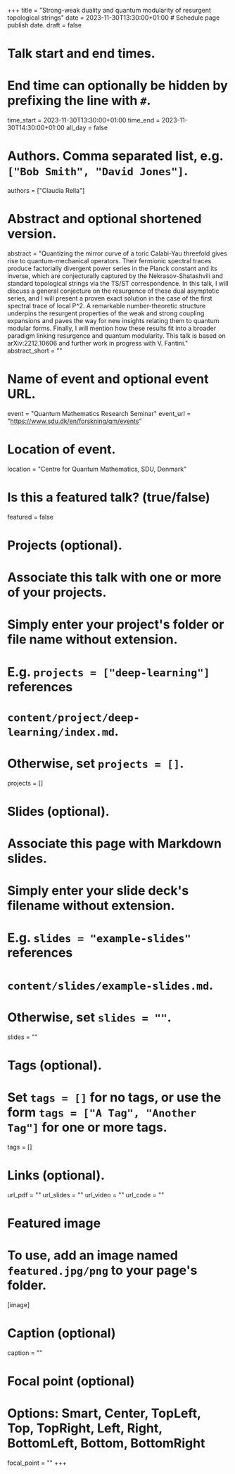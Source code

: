 +++
title = "Strong-weak duality and quantum modularity of resurgent topological strings"
date = 2023-11-30T13:30:00+01:00  # Schedule page publish date.
draft = false

# Talk start and end times.
#   End time can optionally be hidden by prefixing the line with `#`.
time_start = 2023-11-30T13:30:00+01:00
time_end = 2023-11-30T14:30:00+01:00
all_day = false

# Authors. Comma separated list, e.g. `["Bob Smith", "David Jones"]`.
authors = ["Claudia Rella"]

# Abstract and optional shortened version.
abstract = "Quantizing the mirror curve of a toric Calabi-Yau threefold gives rise to quantum-mechanical operators. Their fermionic spectral traces produce factorially divergent power series in the Planck constant and its inverse, which are conjecturally captured by the Nekrasov-Shatashvili and standard topological strings via the TS/ST correspondence. In this talk, I will discuss a general conjecture on the resurgence of these dual asymptotic series, and I will present a proven exact solution in the case of the first spectral trace of local P^2. A remarkable number-theoretic structure underpins the resurgent properties of the weak and strong coupling expansions and paves the way for new insights relating them to quantum modular forms. Finally, I will mention how these results fit into a broader paradigm linking resurgence and quantum modularity. This talk is based on arXiv:2212.10606 and further work in progress with V. Fantini."
abstract_short = ""

# Name of event and optional event URL.
event = "Quantum Mathematics Research Seminar"
event_url = "https://www.sdu.dk/en/forskning/qm/events"

# Location of event.
location = "Centre for Quantum Mathematics, SDU, Denmark"

# Is this a featured talk? (true/false)
featured = false

# Projects (optional).
#   Associate this talk with one or more of your projects.
#   Simply enter your project's folder or file name without extension.
#   E.g. `projects = ["deep-learning"]` references 
#   `content/project/deep-learning/index.md`.
#   Otherwise, set `projects = []`.
projects = []

# Slides (optional).
#   Associate this page with Markdown slides.
#   Simply enter your slide deck's filename without extension.
#   E.g. `slides = "example-slides"` references 
#   `content/slides/example-slides.md`.
#   Otherwise, set `slides = ""`.
slides = ""

# Tags (optional).
#   Set `tags = []` for no tags, or use the form `tags = ["A Tag", "Another Tag"]` for one or more tags.
tags = []

# Links (optional).
url_pdf = ""
url_slides = ""
url_video = ""
url_code = ""

# Featured image
# To use, add an image named `featured.jpg/png` to your page's folder. 
[image]
  # Caption (optional)
  caption = ""

  # Focal point (optional)
  # Options: Smart, Center, TopLeft, Top, TopRight, Left, Right, BottomLeft, Bottom, BottomRight
  focal_point = ""
+++

